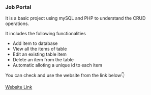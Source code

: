 <h3>Job Portal</h3>
<p>It is a basic project using mySQL and PHP to understand the CRUD operations.</p>
<p>It includes the following functionalities</p>
<ul>
  <li>Add item to database</li>
  <li>View all the items of table</li>
  <li>Edit an existing table item</li>
  <li>Delete an item from the table</li>
  <li>Automatic alloting a unique id to each item</li>
</ul>

<p>You can check and use the website from the link below👇</p>
<a href="http://applyforjob.epizy.com/">Website Link</a>

